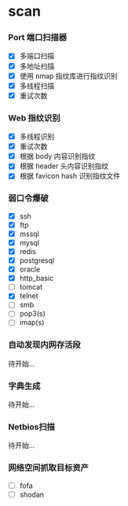 # scan

### Port 端口扫描器

- [x] 多端口扫描
- [x] 多地址扫描
- [x] 使用 nmap 指纹库进行指纹识别
- [x] 多线程扫描
- [x] 重试次数

### Web 指纹识别

- [x] 多线程识别
- [x] 重试次数
- [x] 根据 body 内容识别指纹
- [x] 根据 header 头内容识别指纹
- [x] 根据 favicon hash 识别指纹文件

### 弱口令爆破

- [x] ssh
- [x] ftp
- [x] mssql
- [x] mysql
- [x] redis
- [x] postgresql
- [x] oracle
- [x] http_basic
- [ ] tomcat
- [x] telnet
- [ ] smb
- [ ] pop3(s)
- [ ] imap(s)

### 自动发现内网存活段

待开始...

### 字典生成

待开始...

### Netbios扫描

待开始...

### 网络空间抓取目标资产

- [ ] fofa
- [ ] shodan